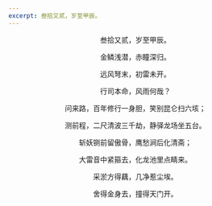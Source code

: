 ```yaml
---
excerpt: 叁拾又贰，岁至甲辰。
---
```

<center>
<p>叁拾又贰，岁至甲辰。</p>
<p>金鳞浅潜，赤瞳深归。</p>
<p>远风弩末，初雷未开。</p>
<p>行司本命，风雨何哉？</p>
<p>问来路，百年修行一身胆，笑别昆仑扫六垓；</p>
<p>测前程，二尺清波三千劫，静驿龙场坐五台。</p>
<p>斩妖铡前留傲骨，鹰愁涧后化清斋；</p>
<p>大雷音中紧箍去，化龙池里点睛来。</p>
<p>采淤方得藕，几净惹尘埃。</p>
<p>舍得金身去，撞得天门开。</p>
</center>